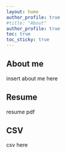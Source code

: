 ```yaml
---
layout: home
author_profile: true
#title: "About"
author_profile: true
toc: true
toc_sticky: true
---
```

## About me
insert about me here

## Resume
resume pdf

## CSV 
csv here

